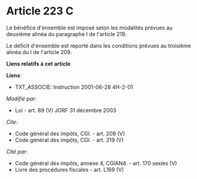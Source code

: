 # Article 223 C

Le bénéfice d'ensemble est imposé selon les modalités prévues au deuxième alinéa du paragraphe I de l'article 219. 

Le déficit d'ensemble est reporté dans les conditions prévues au troisième alinéa du I de l'article 209.

**Liens relatifs à cet article**

**Liens**:

  - TXT_ASSOCIE: Instruction 2001-06-28 4H-2-01

_Modifié par_:

  - Loi - art. 89 (V) JORF 31 décembre 2003

_Cite_:

  - Code général des impôts, CGI. - art. 209 (V)
  - Code général des impôts, CGI. - art. 219 (V)

_Cité par_:

  - Code général des impôts, annexe 4, CGIAN4. - art. 170 sexies (V)
  - Livre des procédures fiscales - art. L169 (V)
